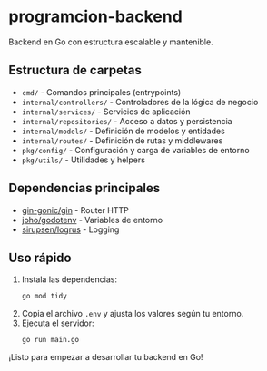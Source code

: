 # programcion-backend

Backend en Go con estructura escalable y mantenible.

## Estructura de carpetas

- `cmd/` - Comandos principales (entrypoints)
- `internal/controllers/` - Controladores de la lógica de negocio
- `internal/services/` - Servicios de aplicación
- `internal/repositories/` - Acceso a datos y persistencia
- `internal/models/` - Definición de modelos y entidades
- `internal/routes/` - Definición de rutas y middlewares
- `pkg/config/` - Configuración y carga de variables de entorno
- `pkg/utils/` - Utilidades y helpers

## Dependencias principales

- [gin-gonic/gin](https://github.com/gin-gonic/gin) - Router HTTP
- [joho/godotenv](https://github.com/joho/godotenv) - Variables de entorno
- [sirupsen/logrus](https://github.com/sirupsen/logrus) - Logging

## Uso rápido

1. Instala las dependencias:
   ```sh
   go mod tidy
   ```
2. Copia el archivo `.env` y ajusta los valores según tu entorno.
3. Ejecuta el servidor:
   ```sh
   go run main.go
   ```

¡Listo para empezar a desarrollar tu backend en Go!
